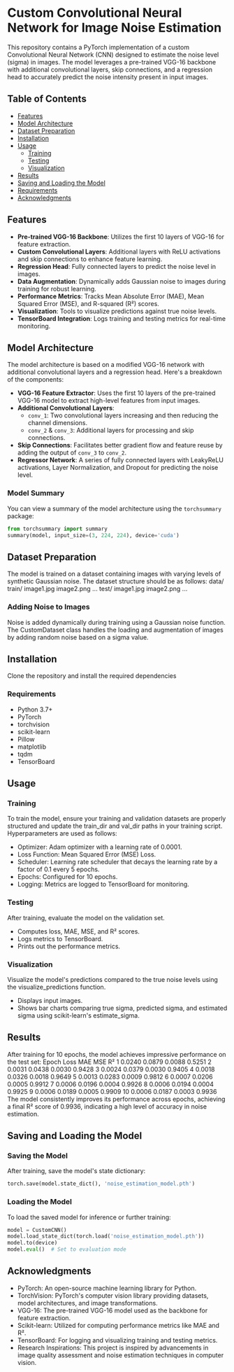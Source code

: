 # Custom Convolutional Neural Network for Image Noise Estimation

This repository contains a PyTorch implementation of a custom Convolutional Neural Network (CNN) designed to estimate the noise level (sigma) in images. The model leverages a pre-trained VGG-16 backbone with additional convolutional layers, skip connections, and a regression head to accurately predict the noise intensity present in input images.

## Table of Contents

- [Features](#features)
- [Model Architecture](#model-architecture)
- [Dataset Preparation](#dataset-preparation)
- [Installation](#installation)
- [Usage](#usage)
  - [Training](#training)
  - [Testing](#testing)
  - [Visualization](#visualization)
- [Results](#results)
- [Saving and Loading the Model](#saving-and-loading-the-model)
- [Requirements](#requirements)
- [Acknowledgments](#acknowledgments)

## Features

- **Pre-trained VGG-16 Backbone**: Utilizes the first 10 layers of VGG-16 for feature extraction.
- **Custom Convolutional Layers**: Additional layers with ReLU activations and skip connections to enhance feature learning.
- **Regression Head**: Fully connected layers to predict the noise level in images.
- **Data Augmentation**: Dynamically adds Gaussian noise to images during training for robust learning.
- **Performance Metrics**: Tracks Mean Absolute Error (MAE), Mean Squared Error (MSE), and R-squared (R²) scores.
- **Visualization**: Tools to visualize predictions against true noise levels.
- **TensorBoard Integration**: Logs training and testing metrics for real-time monitoring.

## Model Architecture

The model architecture is based on a modified VGG-16 network with additional convolutional layers and a regression head. Here's a breakdown of the components:

- **VGG-16 Feature Extractor**: Uses the first 10 layers of the pre-trained VGG-16 model to extract high-level features from input images.
- **Additional Convolutional Layers**: 
  - `conv_1`: Two convolutional layers increasing and then reducing the channel dimensions.
  - `conv_2` & `conv_3`: Additional layers for processing and skip connections.
- **Skip Connections**: Facilitates better gradient flow and feature reuse by adding the output of `conv_3` to `conv_2`.
- **Regressor Network**: A series of fully connected layers with LeakyReLU activations, Layer Normalization, and Dropout for predicting the noise level.

### Model Summary

You can view a summary of the model architecture using the `torchsummary` package:

```python
from torchsummary import summary
summary(model, input_size=(3, 224, 224), device='cuda')
```


## Dataset Preparation
The model is trained on a dataset containing images with varying levels of synthetic Gaussian noise. The dataset structure should be as follows:
data/
  train/
    image1.jpg
    image2.png
    ...
  test/
    image1.jpg
    image2.png
    ...
### Adding Noise to Images
Noise is added dynamically during training using a Gaussian noise function. The CustomDataset class handles the loading and augmentation of images by adding random noise based on a sigma value.

## Installation
Clone the repository and install the required dependencies
### Requirements
- Python 3.7+
- PyTorch
- torchvision
- scikit-learn
- Pillow
- matplotlib
- tqdm
- TensorBoard

## Usage
### Training
To train the model, ensure your training and validation datasets are properly structured and update the train_dir and val_dir paths in your training script.
Hyperparameters are used as follows:
- Optimizer: Adam optimizer with a learning rate of 0.0001.
- Loss Function: Mean Squared Error (MSE) Loss.
- Scheduler: Learning rate scheduler that decays the learning rate by a factor of 0.1 every 5 epochs.
- Epochs: Configured for 10 epochs.
- Logging: Metrics are logged to TensorBoard for monitoring.

### Testing
After training, evaluate the model on the validation set.
- Computes loss, MAE, MSE, and R² scores.
- Logs metrics to TensorBoard.
- Prints out the performance metrics.

### Visualization
Visualize the model's predictions compared to the true noise levels using the visualize_predictions function.
- Displays input images.
- Shows bar charts comparing true sigma, predicted sigma, and estimated sigma using scikit-learn's estimate_sigma.


## Results
After training for 10 epochs, the model achieves impressive performance on the test set:
Epoch	Loss	MAE	MSE	R²
1	0.0240	0.0879	0.0088	0.5251
2	0.0031	0.0438	0.0030	0.9428
3	0.0024	0.0379	0.0030	0.9405
4	0.0018	0.0326	0.0018	0.9649
5	0.0013	0.0283	0.0009	0.9812
6	0.0007	0.0206	0.0005	0.9912
7	0.0006	0.0196	0.0004	0.9926
8	0.0006	0.0194	0.0004	0.9925
9	0.0006	0.0189	0.0005	0.9909
10	0.0006	0.0187	0.0003	0.9936
The model consistently improves its performance across epochs, achieving a final R² score of 0.9936, indicating a high level of accuracy in noise estimation.

## Saving and Loading the Model
### Saving the Model
After training, save the model's state dictionary:
```python
torch.save(model.state_dict(), 'noise_estimation_model.pth')
```

### Loading the Model
To load the saved model for inference or further training:
```python
model = CustomCNN()
model.load_state_dict(torch.load('noise_estimation_model.pth'))
model.to(device)
model.eval()  # Set to evaluation mode
```

## Acknowledgments
- PyTorch: An open-source machine learning library for Python.
- TorchVision: PyTorch's computer vision library providing datasets, model architectures, and image transformations.
- VGG-16: The pre-trained VGG-16 model used as the backbone for feature extraction.
- Scikit-learn: Utilized for computing performance metrics like MAE and R².
- TensorBoard: For logging and visualizing training and testing metrics.
- Research Inspirations: This project is inspired by advancements in image quality assessment and noise estimation techniques in computer vision.


